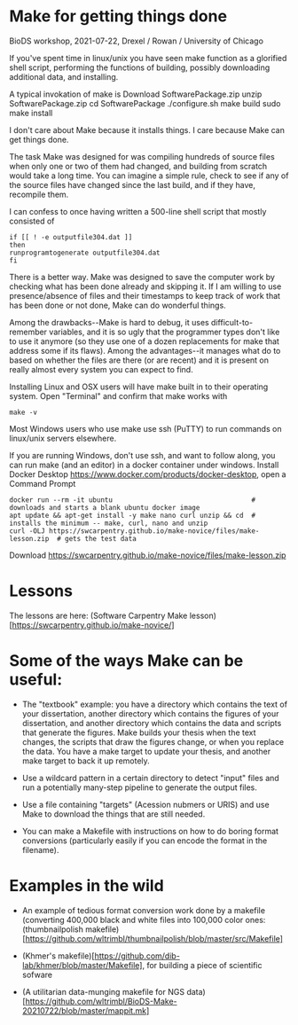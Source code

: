 
# Make for getting things done

BioDS workshop, 2021-07-22, Drexel / Rowan / University of Chicago

If you've spent time in linux/unix you have seen make function as a glorified shell script, performing the functions of building, possibly downloading additional data, and installing.

A typical invokation of make is
Download SoftwarePackage.zip
unzip SoftwarePackage.zip
cd SoftwarePackage
./configure.sh
make build
sudo make install

I don't care about Make because it installs things. I care because Make can get things done.

The task Make was designed for was compiling hundreds of source files when only one or two of them had changed, and building from scratch would take a long time.  You can imagine a simple rule, check to see if any of the source files have changed since the last build, and if they have, recompile them.

I can confess to once having written a 500-line shell script that mostly consisted of 

    if [[ ! -e outputfile304.dat ]]   
    then
    runprogramtogenerate outputfile304.dat
    fi

There is a better way.  Make was designed to save the computer work by checking what has been done already and skipping it.  If I am willing to use presence/absence of files and their timestamps to keep track of work that has been done or not done, Make can do wonderful things.

Among the drawbacks--Make is hard to debug, it uses difficult-to-remember variables, and it is so ugly that the programmer types don't like to use it anymore (so they use one of a dozen replacements for make that address some if its flaws).  Among the advantages--it manages what do to based on whether the files are there (or are recent) and it is present on really almost every system you can expect to find.

Installing
Linux and OSX users will have make built in to their operating system.  Open "Terminal" and confirm that make works with

    make -v


Most Windows users who use make use ssh (PuTTY) to run commands on linux/unix servers elsewhere.

If you are running Windows, don't use ssh,  and want to follow along, you can run make (and an editor) in a docker container under windows. 
Install Docker Desktop https://www.docker.com/products/docker-desktop, open a Command Prompt

    docker run --rm -it ubuntu                                   # downloads and starts a blank ubuntu docker image
    apt update && apt-get install -y make nano curl unzip && cd  # installs the minimum -- make, curl, nano and unzip 
    curl -OLJ https://swcarpentry.github.io/make-novice/files/make-lesson.zip  # gets the test data

Download 
https://swcarpentry.github.io/make-novice/files/make-lesson.zip

# Lessons
The lessons are here:
(Software Carpentry Make lesson)[https://swcarpentry.github.io/make-novice/]

# Some of the ways Make can be useful:
* The "textbook" example:  you have a directory which contains the text of your dissertation, another directory which contains the figures of your dissertation, and another directory which contains the data and scripts that generate the figures.  Make builds your thesis when the text changes, the scripts that draw the figures change, or when you replace the data.  You have a make target to update your thesis, and another make target to back it up remotely.

* Use a wildcard pattern in a certain directory to detect "input" files and run a potentially many-step pipeline to generate the output files.
* Use a file containing "targets" (Acession nubmers or URIS) and use Make to download the things that are still needed.
* You can make a Makefile with instructions on how to do boring format conversions (particularly easily if you can encode the format in the filename).

# Examples in the wild
* An example of tedious format conversion work done by a makefile (converting 400,000 black and white files into 100,000 color ones:
(thumbnailpolish makefile)[https://github.com/wltrimbl/thumbnailpolish/blob/master/src/Makefile]

* (Khmer's makefile)[https://github.com/dib-lab/khmer/blob/master/Makefile], for building a piece of scientific sofware

* (A utilitarian data-munging makefile for NGS data)[https://github.com/wltrimbl/BioDS-Make-20210722/blob/master/mappit.mk]

